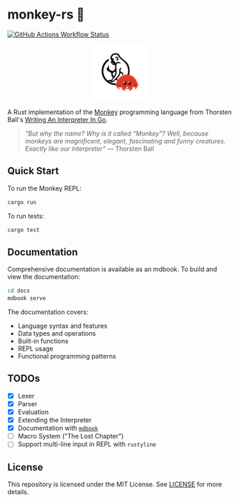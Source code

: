 # monkey-rs 🦀

[![GitHub Actions Workflow Status](https://img.shields.io/github/actions/workflow/status/micahkepe/monkey-rs/rust.yml?logo=github)](https://github.com/micahkepe/monkey-rs/actions)

<div align="center">
    <img src="./assets/img/monkey-rs.png" width="25%" alt="monkey-rs logo"/>
</div>

A Rust implementation of the [Monkey](https://monkeylang.org/) programming
language from Thorsten Ball's [Writing An Interpreter In Go](https://interpreterbook.com/).

> _"But why the name? Why is it called “Monkey”? Well, because monkeys are
> magnificent, elegant, fascinating and funny creatures. Exactly like our
> interpreter"_ — Thorsten Ball

## Quick Start

To run the Monkey REPL:

```bash
cargo run
```

To run tests:

```bash
cargo test
```

## Documentation

Comprehensive documentation is available as an mdbook. To build and view the documentation:

```bash
cd docs
mdbook serve
```

The documentation covers:

- Language syntax and features
- Data types and operations
- Built-in functions
- REPL usage
- Functional programming patterns

## TODOs

- [x] Lexer
- [x] Parser
- [x] Evaluation
- [x] Extending the Interpreter
- [x] Documentation with [`mdbook`](https://github.com/rust-lang/mdBook)
- [ ] Macro System ("The Lost Chapter")
- [ ] Support multi-line input in REPL with `rustyline`

## License

This repository is licensed under the MIT License. See [LICENSE](./LICENSE) for
more details.

